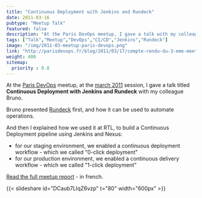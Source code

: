 ```yaml
---
title: "Continuous Deployment with Jenkins and Rundeck"
date: 2011-03-16
pubtype: "Meetup Talk"
featured: false
description: "At the Paris DevOps meetup, I gave a talk with my colleague Bruno on our use of Rundeck at RTL, to build a continuous deployment workflow for our Java applications, using Jenkins, Nexus and Rundeck."
tags: ["Talk","Meetup","DevOps","CI/CD","Jenkins","Rundeck"]
image: "/img/2011-03-meetup-paris-devops.png"
link: "http://parisdevops.fr/blog/2011/03/17/compte-rendu-du-3-eme-meetup-paris-devops.html"
weight: 400
sitemap:
  priority : 0.8
---
```


At the [Paris DevOps](http://parisdevops.fr/) meetup, at the [march 2011](http://parisdevops.fr/blog/2011/03/17/compte-rendu-du-3-eme-meetup-paris-devops.html) session, I gave a talk titled **Continuous Deployment with Jenkins and Rundeck** with my colleague Bruno.

Bruno presented [Rundeck](https://www.rundeck.com/open-source) first, and how it can be used to automate operations.

And then I explained how we used it at RTL, to build a Continuous Deployment pipeline using Jenkins and Nexus:
- for our staging environment, we enabled a continuous deployment workflow - which we called "0-click deployment"
- for our production environment, we enabled a continuous delivery workflow - which we called "1-click deployment"

[Read the full meetup report](http://parisdevops.fr/blog/2011/03/17/compte-rendu-du-3-eme-meetup-paris-devops.html) - in french.

{{< slideshare id="DCaub7LIqZ6vzp" t="80" width="600px" >}}
